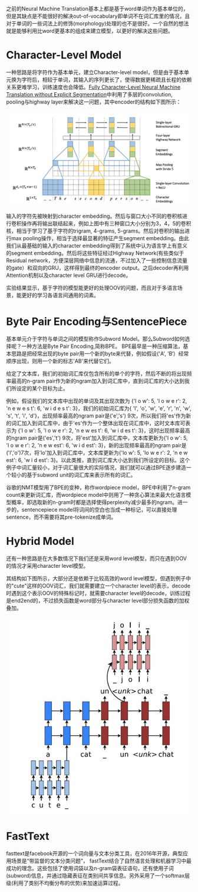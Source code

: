 之前的Neural Machine Translation基本上都是基于word单词作为基本单位的，但是其缺点是不能很好的解决out-of-vocabulary即单词不在词汇库里的情况，且对于单词的一些词法上的修饰(morphology)处理的也不是很好。一个自然的想法就是能够利用比word更基本的组成来建立模型，以更好的解决这些问题。

# Character-Level Model

一种思路是将字符作为基本单元，建立Character-level model，但是由于基本单元换为字符后，相较于单词，其输入的序列更长了，使得数据更稀疏且长程的依赖关系更难学习，训练速度也会降低。[Fully Character-Level Neural Machine Translation without Explicit Segmentation](https://link.zhihu.com/?target=https%3A//arxiv.org/abs/1610.03017)中利用了多层的convolution, pooling与highway layer来解决这一问题，其中encoder的结构如下图所示：

![img](CS224N%20Lecture%2012%20-%20Information%20from%20parts%20of%20words%20Subword%20Models.assets/v2-e37c464f9d3c1101c8f0f9c372005047_1440w.jpg)

输入的字符先被映射到character embedding。然后与窗口大小不同的卷积核进行卷积操作再将输出联结起来，例如上图中有三种窗口大小分别为3，4，5的卷积核，相当于学习了基于字符的trigram, 4-grams, 5-grams。然后对卷积的输出进行max pooling操作，相当于选择最显著的特征产生segment embedding。由此我们从最基础的输入的character embedding得到了系统中认为语言学上有意义的segment embedding。然后将这些特征经过Highway Network(有些类似于Residual network，方便深层网络中信息的流通，不过加入了一些控制信息流量的gate）和双向的GRU，这样得到最终的encoder output。之后decoder再利用Attention机制以及character level GRU进行decode。

实验结果显示，基于字符的模型能更好的处理OOV的问题，而且对于多语言场景，能更好的学习各语言间通用的词素。

# Byte Pair Encoding与SentencePiece

基本单元介于字符与单词之间的模型称作Subword Model。那么Subword如何选择呢？一种方法是Byte Pair Encoding,简称BPE。 BPE最早是一种压缩算法，基本思路是把经常出现的byte pair用一个新的byte来代替，例如假设('A', ’B‘）经常顺序出现，则用一个新的标志'AB'来代替它们。

给定了文本库，我们的初始词汇库仅包含所有的单个的字符，然后不断的将出现频率最高的n-gram pair作为新的ngram加入到词汇库中，直到词汇库的大小达到我们所设定的某个目标为止。

例如，假设我们的文本库中出现的单词及其出现次数为 {'l o w': 5, 'l o w e r': 2, 'n e w e s t': 6, 'w i d e s t': 3}，我们的初始词汇库为{ 'l', 'o', 'w', 'e', 'r', 'n', 'w', 's', 't', 'i', 'd'}，出现频率最高的ngram pair是('e','s') 9次，所以我们将'es'作为新的词汇加入到词汇库中，由于'es'作为一个整体出现在词汇库中，这时文本库可表示为 {'l o w': 5, 'l o w e r': 2, 'n e w es t': 6, 'w i d es t': 3}，这时出现频率最高的ngram pair是('es','t') 9次，将'est'加入到词汇库中，文本库更新为{'l o w': 5, 'l o w e r': 2, 'n e w est': 6, 'w i d est': 3}，新的出现频率最高的ngram pair是('l','o')7次，将'lo'加入到词汇库中，文本库更新为{'lo w': 5, 'lo w e r': 2, 'n e w est': 6, 'w i d est': 3}。以此类推，直到词汇库大小达到我们所设定的目标。这个例子中词汇量较小，对于词汇量很大的实际情况，我们就可以通过BPE逐步建造一个较小的基于subword unit的词汇库来表示所有的词汇。

谷歌的NMT模型用了BPE的变种，称作wordpiece model，BPE中利用了n-gram count来更新词汇库，而wordpiece model中则用了一种贪心算法来最大化语言模型概率，即选取新的n-gram时都是选择使得perplexity减少最多的ngram。进一步的，sentencepiece model将词间的空白也当成一种标记，可以直接处理sentence，而不需要将其pre-tokenize成单词。

# Hybrid Model

还有一种思路是在大多数情况下我们还是采用word level模型，而只在遇到OOV的情况才采用character level模型。

其结构如下图所示，大部分还是依赖于比较高效的word level模型，但遇到例子中的"cute"这样的OOV词汇，我们就需要建立一个character level的表示，decode时遇到<unk>这个表示OOV的特殊标记时，就需要character level的decode，训练过程是end2end的，不过损失函数是word部分与character level部分损失函数的加权叠加。

![img](CS224N%20Lecture%2012%20-%20Information%20from%20parts%20of%20words%20Subword%20Models.assets/v2-9447728f421604f7997ceb52b3ed0870_1440w.jpg)

# FastText

fasttext是facebook开源的一个词向量与文本分类工具，在2016年开源，典型应用场景是“带监督的文本分类问题”， fastText结合了自然语言处理和机器学习中最成功的理念。这些包括了使用词袋以及n-gram袋表征语句，还有使用子词(subword)信息，并通过隐藏表征在类别间共享信息。另外采用了一个softmax层级(利用了类别不均衡分布的优势)来加速运算过程。